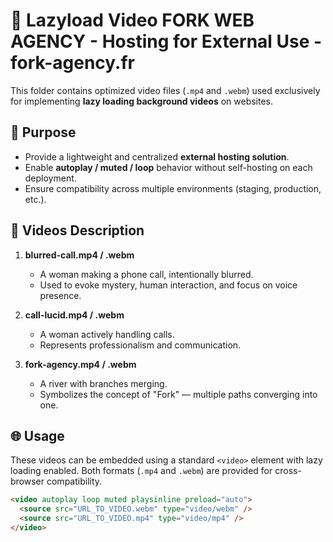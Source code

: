 # 🎥 Lazyload Video FORK WEB AGENCY - Hosting for External Use - fork-agency.fr

This folder contains optimized video files (`.mp4` and `.webm`) used exclusively for implementing **lazy loading background videos** on websites.

## 🎯 Purpose

- Provide a lightweight and centralized **external hosting solution**.
- Enable **autoplay / muted / loop** behavior without self-hosting on each deployment.
- Ensure compatibility across multiple environments (staging, production, etc.).

## 📁 Videos Description

1. **blurred-call.mp4 / .webm**
   - A woman making a phone call, intentionally blurred.
   - Used to evoke mystery, human interaction, and focus on voice presence.

2. **call-lucid.mp4 / .webm**
   - A woman actively handling calls.
   - Represents professionalism and communication.

3. **fork-agency.mp4 / .webm**
   - A river with branches merging.
   - Symbolizes the concept of "Fork" — multiple paths converging into one.

## 🌐 Usage

These videos can be embedded using a standard `<video>` element with lazy loading enabled. Both formats (`.mp4` and `.webm`) are provided for cross-browser compatibility.

```html
<video autoplay loop muted playsinline preload="auto">
  <source src="URL_TO_VIDEO.webm" type="video/webm" />
  <source src="URL_TO_VIDEO.mp4" type="video/mp4" />
</video>
